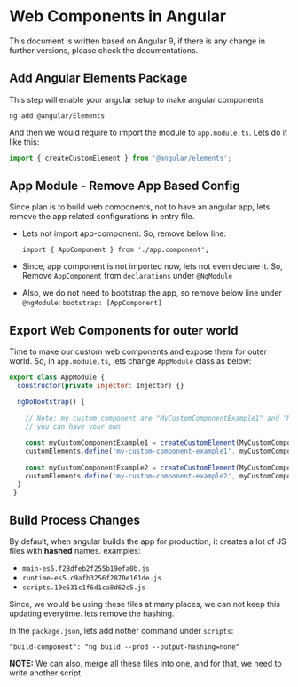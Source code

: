 # Web Components in Angular
This document is written based on Angular 9, if there is any change in further versions, please check the documentations.

## Add Angular Elements Package
This step will enable your angular setup to make angular components

```shell
ng add @angular/Elements
```

And then we would require to import the module to `app.module.ts`. Lets do it like this:
```js
import { createCustomElement } from '@angular/elements';
```

## App Module - Remove App Based Config
Since plan is to build web components, not to have an angular app, lets remove the app related configurations in entry file.


* Lets not import app-component. So, remove below line:

	`import { AppComponent } from './app.component';`

* Since, app component is not imported now, lets not even declare it. So, Remove `AppComponent` from `declarations` under `@NgModule`
* Also, we do not need to bootstrap the app, so remove below line under `@ngModule`:
	`bootstrap: [AppComponent]`


## Export Web Components for outer world
Time to make our custom web components and expose them for outer world. So, in `app.module.ts`, lets change `AppModule` class as below:

```js
export class AppModule {
  constructor(private injector: Injector) {}

  ngDoBootstrap() {
  	
  	// Note: my custom component are "MyCustomComponentExample1" and "MyCustomComponentExample2"
  	// you can have your own
  	
    const myCustomComponentExample1 = createCustomElement(MyCustomComponentExample1, {injector: this.injector});
    customElements.define('my-custom-component-example1', myCustomComponentExample1);
    
    const myCustomComponentExample2 = createCustomElement(MyCustomComponentExample2, {injector: this.injector});
    customElements.define('my-custom-component-example2', myCustomComponentExample2);
  }
 }
```


## Build Process Changes
By default, when angular builds the app for production, it creates a lot of JS files with **hashed** names. examples:

* `main-es5.f28dfeb2f255b19efa0b.js`
* `runtime-es5.c9afb3256f2870e161de.js`
* `scripts.10e531c1f6d1ca8d62c5.js`

Since, we would be using these files at many places, we can not keep this updating everytime. lets remove the hashing.

In the `package.json`, lets add nother command under `scripts`:

`"build-component": "ng build --prod --output-hashing=none"`

**NOTE:** We can also, merge all these files into one, and for that, we need to write another script.
